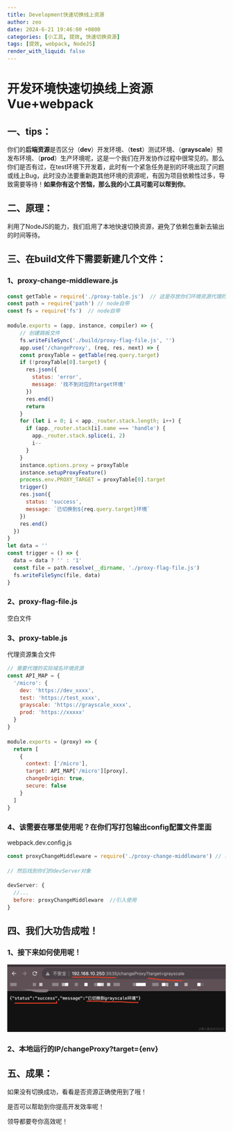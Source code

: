 ```yaml
---
title: Development快速切换线上资源
author: zeo
date: 2024-6-21 19:46:00 +0800
categories: [小工具, 提效, 快速切换资源]
tags: [提效, webpack, NodeJS]
render_with_liquid: false
---
```


# 开发环境快速切换线上资源Vue+webpack

## 一、**tips**：

你们的**后端资源**是否区分（**dev**）开发环境、（**test**）测试环境、（**grayscale**）预发布环境、（**prod**）生产环境呢，这是一个我们在开发协作过程中很常见的。那么你们是否有过，在test环境下开发着，此时有一个紧急任务是别的环境出现了问题或线上Bug，此时没办法要重新跑其他环境的资源呢，有因为项目依赖性过多，导致需要等待！**如果你有这个苦恼，那么我的小工具可能可以帮到你**。

## 二、原理：

利用了NodeJS的能力，我们启用了本地快速切换资源，避免了依赖包重新去输出的时间等待。



## 三、在build文件下需要新建几个文件：

### 1、proxy-change-middleware.js

````javascript
const getTable = require('./proxy-table.js')  // 这是存放你们环境资源代理的文件
const path = require('path') // node自带
const fs = require('fs')  // node自带

module.exports = (app, instance, compiler) => {
	// 创建跳板文件
	fs.writeFileSync('./build/proxy-flag-file.js', '')
	app.use('/changeProxy', (req, res, next) => {
    const proxyTable = getTable(req.query.target)
    if (!proxyTable[0].target) {
      res.json({
        status: 'error',
        message: '找不到对应的target环境'
      })
      res.end()
      return
    }
    for (let i = 0; i < app._router.stack.length; i++) {
      if (app._router.stack[i].name === 'handle') {
        app._router.stack.splice(i, 2)
        i--
      }
    }
    instance.options.proxy = proxyTable
    instance.setupProxyFeature()
    process.env.PROXY_TARGET = proxyTable[0].target
    trigger()
    res.json({
      status: 'success',
      message: `已切换到${req.query.target}环境`
    })
    res.end()
  })
}
let data = ''
const trigger = () => {
  data = data ? '' : '1'
  const file = path.resolve(__dirname, './proxy-flag-file.js')
  fs.writeFileSync(file, data)
}
````



### 2、proxy-flag-file.js

空白文件



### 3、proxy-table.js

代理资源集合文件

````javascript
// 需要代理的实际域名环境资源
const API_MAP = {
  '/micro': {
    dev: 'https://dev_xxxx',
    test: 'https://test_xxxx',
    grayscale: 'https://grayscale_xxxx',
    prod: 'https://xxxxx'
  }
}

module.exports = (proxy) => {
  return [
    {
      context: ['/micro'],
      target: API_MAP['/micro'][proxy],
      changeOrigin: true,
      secure: false
    }
  ]
}
````



### 4、该需要在哪里使用呢？在你们写打包输出config配置文件里面

webpack.dev.config.js

````javascript
const proxyChangeMiddleware = require('./proxy-change-middleware') // 引入我们的文件

// 然后找到你们的devServer对象

devServer: {
  //...
  before: proxyChangeMiddleware  //引入使用
}
````



## 四、我们大功告成啦！



### 1、接下来如何使用呢！
![change-proxy](/assets/img/posts/changeProxy.png)

### 2、本地运行的IP/changeProxy?target={env}



## 五、成果：

如果没有切换成功，看看是否资源正确使用到了哦！

是否可以帮助到你提高开发效率呢！

领导都要夸你高效呢！